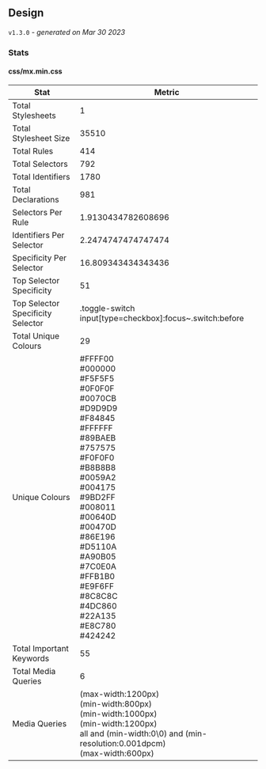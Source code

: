 ## Design
`v1.3.0` - *generated on Mar 30 2023*
### Stats
#### css/mx.min.css
|Stat|Metric|
|---|---|
|Total Stylesheets|1|
|Total Stylesheet Size|35510|
|Total Rules|414|
|Total Selectors|792|
|Total Identifiers|1780|
|Total Declarations|981|
|Selectors Per Rule|1.9130434782608696|
|Identifiers Per Selector|2.2474747474747474|
|Specificity Per Selector|16.809343434343436|
|Top Selector Specificity|51|
|Top Selector Specificity Selector|.toggle-switch input[type=checkbox]:focus~.switch:before|
|Total Unique Colours|29|
|Unique Colours|#FFFF00<br/>#000000<br/>#F5F5F5<br/>#0F0F0F<br/>#0070CB<br/>#D9D9D9<br/>#F84845<br/>#FFFFFF<br/>#89BAEB<br/>#757575<br/>#F0F0F0<br/>#B8B8B8<br/>#0059A2<br/>#004175<br/>#9BD2FF<br/>#008011<br/>#00640D<br/>#00470D<br/>#86E196<br/>#D5110A<br/>#A90B05<br/>#7C0E0A<br/>#FFB1B0<br/>#E9F6FF<br/>#8C8C8C<br/>#4DC860<br/>#22A135<br/>#E8C780<br/>#424242|
|Total Important Keywords|55|
|Total Media Queries|6|
|Media Queries|(max-width:1200px)<br/>(min-width:800px)<br/>(min-width:1000px)<br/>(min-width:1200px)<br/>all and (min-width:0\0) and (min-resolution:0.001dpcm)<br/>(max-width:600px)|